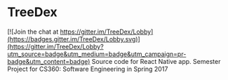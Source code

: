 # TreeDex

[![Join the chat at https://gitter.im/TreeDex/Lobby](https://badges.gitter.im/TreeDex/Lobby.svg)](https://gitter.im/TreeDex/Lobby?utm_source=badge&utm_medium=badge&utm_campaign=pr-badge&utm_content=badge)
Source code for React Native app. Semester Project for CS360: Software Engineering in Spring 2017

